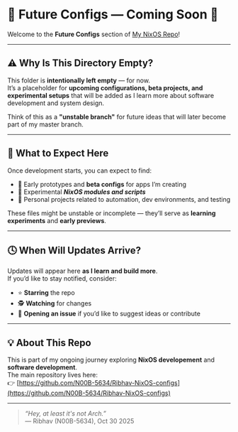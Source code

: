 # 🚧 Future Configs — Coming Soon 🚧 

Welcome to the **Future Configs** section of [My NixOS Repo](https://github.com/N00B-5634/Ribhav-NixOS-configs)!

---

## ⚠️ Why Is This Directory Empty? ##

This folder is **intentionally left empty** — for now.  
It’s a placeholder for **upcoming configurations, beta projects, and experimental setups** that will be added as I learn more about software development and system design.

Think of this as a **"unstable branch"** for future ideas that will later become part of my master branch.

---

## 🧩 What to Expect Here

Once development starts, you can expect to find:
- 🔧 Early prototypes and **beta configs** for apps I’m creating  
- 🧠 Experimental ***NixOS modules and scripts*** 
- 🧰 Personal projects related to automation, dev environments, and testing  

These files might be unstable or incomplete — they’ll serve as **learning experiments** and **early previews**.

---

## 🕓 When Will Updates Arrive?

Updates will appear here **as I learn and build more**.  
If you’d like to stay notified, consider:
- ⭐ **Starring** the repo  
- 🕵️ **Watching** for changes  
- 💬 **Opening an issue** if you’d like to suggest ideas or contribute  

---

## 💡 About This Repo

This is part of my ongoing journey exploring **NixOS developement** and **software development**.  
The main repository lives here:  
👉 [https://github.com/N00B-5634/Ribhav-NixOS-configs](https://github.com/N00B-5634/Ribhav-NixOS-configs)

---

> _“Hey, at least it's not Arch.”_  
> — Ribhav (N00B-5634), Oct 30 2025
